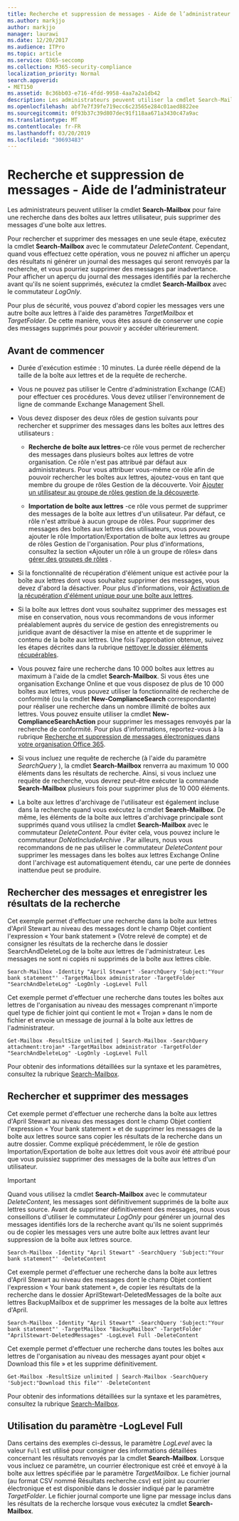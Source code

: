 ```yaml
---
title: Recherche et suppression de messages - Aide de l’administrateur
ms.author: markjjo
author: markjjo
manager: laurawi
ms.date: 12/20/2017
ms.audience: ITPro
ms.topic: article
ms.service: O365-seccomp
ms.collection: M365-security-compliance
localization_priority: Normal
search.appverid:
- MET150
ms.assetid: 8c36bb03-e716-4fdd-9958-4aa7a2a1db42
description: Les administrateurs peuvent utiliser la cmdlet Search-Mailbox pour faire une recherche dans des boîtes aux lettres utilisateur, puis supprimer des messages d'une boîte aux lettres.
ms.openlocfilehash: abf7e7f39fe719ecc6c23565e284c01aed8822ee
ms.sourcegitcommit: 0f93b37c39d807dec91f118aa671a3430c47a9ac
ms.translationtype: MT
ms.contentlocale: fr-FR
ms.lasthandoff: 03/20/2019
ms.locfileid: "30693483"
---
```

# <a name="search-for-and-delete-messages---admin-help"></a>Recherche et suppression de messages - Aide de l’administrateur
  
Les administrateurs peuvent utiliser la cmdlet **Search-Mailbox** pour faire une recherche dans des boîtes aux lettres utilisateur, puis supprimer des messages d'une boîte aux lettres. 
  
Pour rechercher et supprimer des messages en une seule étape, exécutez la cmdlet **Search-Mailbox** avec le commutateur  _DeleteContent_. Cependant, quand vous effectuez cette opération, vous ne pouvez ni afficher un aperçu des résultats ni générer un journal des messages qui seront renvoyés par la recherche, et vous pourriez supprimer des messages par inadvertance. Pour afficher un aperçu du journal des messages identifiés par la recherche avant qu'ils ne soient supprimés, exécutez la cmdlet **Search-Mailbox** avec le commutateur  _LogOnly_. 
  
Pour plus de sécurité, vous pouvez d'abord copier les messages vers une autre boîte aux lettres à l'aide des paramètres  _TargetMailbox_ et  _TargetFolder_. De cette manière, vous êtes assuré de conserver une copie des messages supprimés pour pouvoir y accéder ultérieurement. 
  
## <a name="before-you-begin"></a>Avant de commencer

- Durée d'exécution estimée : 10 minutes. La durée réelle dépend de la taille de la boîte aux lettres et de la requête de recherche.
    
- Vous ne pouvez pas utiliser le Centre d'administration Exchange (CAE) pour effectuer ces procédures. Vous devez utiliser l'environnement de ligne de commande Exchange Management Shell.
    
- Vous devez disposer des deux rôles de gestion suivants pour rechercher et supprimer des messages dans les boîtes aux lettres des utilisateurs :
    
  - **Recherche de boîte aux lettres**-ce rôle vous permet de rechercher des messages dans plusieurs boîtes aux lettres de votre organisation. Ce rôle n'est pas attribué par défaut aux administrateurs. Pour vous attribuer vous-même ce rôle afin de pouvoir rechercher les boîtes aux lettres, ajoutez-vous en tant que membre du groupe de rôles Gestion de la découverte. Voir [Ajouter un utilisateur au groupe de rôles gestion de la découverte](http://technet.microsoft.com/library/729e09d8-614b-431f-ae04-ae41fb4c628e.aspx).
    
  - **Importation de boîte aux lettres** -ce rôle vous permet de supprimer des messages de la boîte aux lettres d'un utilisateur. Par défaut, ce rôle n'est attribué à aucun groupe de rôles. Pour supprimer des messages des boîtes aux lettres des utilisateurs, vous pouvez ajouter le rôle Importation/Exportation de boîte aux lettres au groupe de rôles Gestion de l'organisation. Pour plus d'informations, consultez la section «Ajouter un rôle à un groupe de rôles» dans [gérer des groupes de rôles](http://technet.microsoft.com/library/ab9b7a3b-bf67-4ba1-bde5-8e6ac174b82c.aspx) . 
    
- Si la fonctionnalité de récupération d'élément unique est activée pour la boîte aux lettres dont vous souhaitez supprimer des messages, vous devez d'abord la désactiver. Pour plus d'informations, voir [Activation de la récupération d'élément unique pour une boîte aux lettres](http://technet.microsoft.com/library/2e7f1bcd-8395-45ad-86ce-22868bd46af0.aspx).
    
- Si la boîte aux lettres dont vous souhaitez supprimer des messages est mise en conservation, nous vous recommandons de vous informer préalablement auprès du service de gestion des enregistrements ou juridique avant de désactiver la mise en attente et de supprimer le contenu de la boîte aux lettres. Une fois l'approbation obtenue, suivez les étapes décrites dans la rubrique [nettoyer le dossier éléments récupérables](http://technet.microsoft.com/library/82c310f8-de2f-46f2-8e1a-edb6055d6e69.aspx).
    
- Vous pouvez faire une recherche dans 10 000 boîtes aux lettres au maximum à l'aide de la cmdlet **Search-Mailbox**. Si vous êtes une organisation Exchange Online et que vous disposez de plus de 10 000 boîtes aux lettres, vous pouvez utiliser la fonctionnalité de recherche de conformité (ou la cmdlet **New-ComplianceSearch** correspondante) pour réaliser une recherche dans un nombre illimité de boîtes aux lettres. Vous pouvez ensuite utiliser la cmdlet **New-ComplianceSearchAction** pour supprimer les messages renvoyés par la recherche de conformité. Pour plus d'informations, reportez-vous à la rubrique [Recherche et suppression de messages électroniques dans votre organisation Office 365](https://go.microsoft.com/fwlink/p/?LinkId=786856).
    
- Si vous incluez une requête de recherche (à l'aide du paramètre  *SearchQuery*  ), la cmdlet **Search-Mailbox** renverra au maximum 10 000 éléments dans les résultats de recherche. Ainsi, si vous incluez une requête de recherche, vous devrez peut-être exécuter la commande **Search-Mailbox** plusieurs fois pour supprimer plus de 10 000 éléments. 
    
- La boîte aux lettres d'archivage de l'utilisateur est également incluse dans la recherche quand vous exécutez la cmdlet **Search-Mailbox**. De même, les éléments de la boîte aux lettres d'archivage principale sont supprimés quand vous utilisez la cmdlet **Search-Mailbox** avec le commutateur  _DeleteContent_. Pour éviter cela, vous pouvez inclure le commutateur  *DoNotIncludeArchive*  . Par ailleurs, nous vous recommandons de ne pas utiliser le commutateur _DeleteContent_ pour supprimer les messages dans les boîtes aux lettres Exchange Online dont l'archivage est automatiquement étendu, car une perte de données inattendue peut se produire. 
    
## <a name="search-messages-and-log-the-search-results"></a>Rechercher des messages et enregistrer les résultats de la recherche

Cet exemple permet d'effectuer une recherche dans la boîte aux lettres d'April Stewart au niveau des messages dont le champ Objet contient l'expression « Your bank statement » (Votre relevé de compte) et de consigner les résultats de la recherche dans le dossier SearchAndDeleteLog de la boîte aux lettres de l'administrateur. Les messages ne sont ni copiés ni supprimés de la boîte aux lettres cible.
  
```
Search-Mailbox -Identity "April Stewart" -SearchQuery 'Subject:"Your bank statement"' -TargetMailbox administrator -TargetFolder "SearchAndDeleteLog" -LogOnly -LogLevel Full
```

Cet exemple permet d'effectuer une recherche dans toutes les boîtes aux lettres de l'organisation au niveau des messages comprenant n'importe quel type de fichier joint qui contient le mot « Trojan » dans le nom de fichier et envoie un message de journal à la boîte aux lettres de l'administrateur.
  
```
Get-Mailbox -ResultSize unlimited | Search-Mailbox -SearchQuery attachment:trojan* -TargetMailbox administrator -TargetFolder "SearchAndDeleteLog" -LogOnly -LogLevel Full
```

Pour obtenir des informations détaillées sur la syntaxe et les paramètres, consultez la rubrique [Search-Mailbox](http://technet.microsoft.com/library/9ee3b02c-d343-4816-a583-a90b1fad4b26.aspx).
  
 
## <a name="search-and-delete-messages"></a>Rechercher et supprimer des messages

Cet exemple permet d'effectuer une recherche dans la boîte aux lettres d'April Stewart au niveau des messages dont le champ Objet contient l'expression « Your bank statement » et de supprimer les messages de la boîte aux lettres source sans copier les résultats de la recherche dans un autre dossier. Comme expliqué précédemment, le rôle de gestion Importation/Exportation de boîte aux lettres doit vous avoir été attribué pour que vous puissiez supprimer des messages de la boîte aux lettres d'un utilisateur.
  
> [!IMPORTANT]
> Quand vous utilisez la cmdlet **Search-Mailbox** avec le commutateur  _DeleteContent_, les messages sont définitivement supprimés de la boîte aux lettres source. Avant de supprimer définitivement des messages, nous vous conseillons d'utiliser le commutateur  _LogOnly_ pour générer un journal des messages identifiés lors de la recherche avant qu'ils ne soient supprimés ou de copier les messages vers une autre boîte aux lettres avant leur suppression de la boîte aux lettres source. 
  
```
Search-Mailbox -Identity "April Stewart" -SearchQuery 'Subject:"Your bank statement"' -DeleteContent
```

Cet exemple permet d'effectuer une recherche dans la boîte aux lettres d'April Stewart au niveau des messages dont le champ Objet contient l'expression « Your bank statement », de copier les résultats de la recherche dans le dossier AprilStewart-DeletedMessages de la boîte aux lettres BackupMailbox et de supprimer les messages de la boîte aux lettres d'April.
  
```
Search-Mailbox -Identity "April Stewart" -SearchQuery 'Subject:"Your bank statement"' -TargetMailbox "BackupMailbox" -TargetFolder "AprilStewart-DeletedMessages" -LogLevel Full -DeleteContent
```

Cet exemple permet d'effectuer une recherche dans toutes les boîtes aux lettres de l'organisation au niveau des messages ayant pour objet « Download this file » et les supprime définitivement. 
  
```
Get-Mailbox -ResultSize unlimited | Search-Mailbox -SearchQuery 'Subject:"Download this file"' -DeleteContent
```

Pour obtenir des informations détaillées sur la syntaxe et les paramètres, consultez la rubrique [Search-Mailbox](http://technet.microsoft.com/library/9ee3b02c-d343-4816-a583-a90b1fad4b26.aspx).

## <a name="using-the--loglevel-full-parameter"></a>Utilisation du paramètre -LogLevel Full

Dans certains des exemples ci-dessus, le paramètre  _LogLevel_ avec la valeur  `Full` est utilisé pour consigner des informations détaillées concernant les résultats renvoyés par la cmdlet **Search-Mailbox**. Lorsque vous incluez ce paramètre, un courrier électronique est créé et envoyé à la boîte aux lettres spécifiée par le paramètre  _TargetMailbox_. Le fichier journal (au format CSV nommé Résultats recherche.csv) est joint au courrier électronique et est disponible dans le dossier indiqué par le paramètre  _TargetFolder_. Le fichier journal comporte une ligne par message inclus dans les résultats de la recherche lorsque vous exécutez la cmdlet **Search-Mailbox**. 
